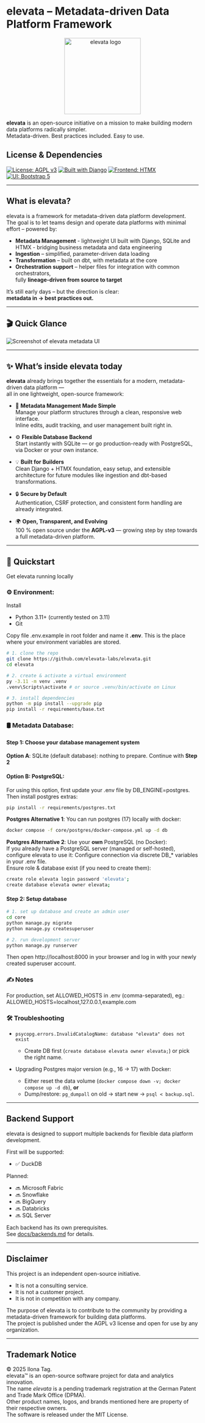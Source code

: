 # elevata – Metadata-driven Data Platform Framework

<p align="center">
  <img src="docs/logo.png" alt="elevata logo" width="200"/>
</p>

**elevata** is an open-source initiative on a mission to make building modern data platforms radically simpler.  
Metadata-driven. Best practices included. Easy to use.

## License & Dependencies

[![License: AGPL v3](https://img.shields.io/badge/License-AGPL_v3-blue.svg)](LICENSE)
[![Built with Django](https://img.shields.io/badge/Built%20with-Django-092E20?logo=django)](https://www.djangoproject.com/)
[![Frontend: HTMX](https://img.shields.io/badge/Frontend-HTMX-3366CC?logo=htmx)](https://htmx.org/)
[![UI: Bootstrap 5](https://img.shields.io/badge/UI-Bootstrap%205-7952B3?logo=bootstrap)](https://getbootstrap.com/)
<!-- Planned for v0.2.0:
[![dbt-DuckDB](https://img.shields.io/badge/dbt--DuckDB-FF694B?logo=dbt&logoColor=white)](https://docs.getdbt.com/docs/core/connect-data-platform/duckdb)
-->

---

## What is elevata?

elevata is a framework for metadata-driven data platform development.  
The goal is to let teams design and operate data platforms with minimal effort – powered by:  

- **Metadata Management** - lightweight UI built with Django, SQLite and HTMX - bridging business metadata and data engineering
- **Ingestion** – simplified, parameter-driven data loading  
- **Transformation** – built on dbt, with metadata at the core  
- **Orchestration support** – helper files for integration with common orchestrators,  
  fully **lineage-driven from source to target**

It’s still early days – but the direction is clear:  
**metadata in → best practices out.**

---

## 🎬 Quick Glance

![Screenshot of elevata metadata UI](docs/screenshot_metadata_ui.png)

---

## ✨ What’s inside elevata today

**elevata** already brings together the essentials for a modern, metadata-driven data platform —  
all in one lightweight, open-source framework:

- 🧩 **Metadata Management Made Simple**  
  Manage your platform structures through a clean, responsive web interface.  
  Inline edits, audit tracking, and user management built right in.

- ⚙️ **Flexible Database Backend**  
  Start instantly with SQLite — or go production-ready with PostgreSQL, via Docker or your own instance.

- 💡 **Built for Builders**  
  Clean Django + HTMX foundation, easy setup, and extensible architecture for future modules like ingestion and dbt-based transformations.

- 🔒 **Secure by Default**  
  Authentication, CSRF protection, and consistent form handling are already integrated.

- 🌍 **Open, Transparent, and Evolving**  
  100 % open source under the **AGPL-v3** — growing step by step towards a full metadata-driven platform.

---

## 🚀 Quickstart

Get elevata running locally

### ⚙️ Environment:

Install
- Python 3.11+ (currently tested on 3.11)
- Git

Copy file .env.example in root folder and name it **.env**. This is the place where your environment variables are stored.

```bash
# 1. clone the repo
git clone https://github.com/elevata-labs/elevata.git
cd elevata

# 2. create & activate a virtual environment
py -3.11 -m venv .venv
.venv\Scripts\activate # or source .venv/bin/activate on Linux

# 3. install dependencies
python -m pip install --upgrade pip 
pip install -r requirements/base.txt
```

### 🛢️ Metadata Database:

#### Step 1: Choose your database management system
**Option A**: SQLite (default database):
nothing to prepare. Continue with **Step 2**

#### Option B: PostgreSQL: 
For using this option, first update your .env file by DB_ENGINE=postgres.  
Then install postgres extras: 
```bash
pip install -r requirements/postgres.txt
```

**Postgres Alternative 1**: You can run postgres (17) locally with docker:
```bash
docker compose -f core/postgres/docker-compose.yml up -d db
```
**Postgres Alternative 2**: Use your **own** PostgreSQL (no Docker):  
If you already have a PostgreSQL server (managed or self-hosted), configure elevata to use it:
Configure connection via discrete DB_* variables in your .env file.  
Ensure role & database exist (if you need to create them):

```bash
create role elevata login password 'elevata';
create database elevata owner elevata;
```

#### Step 2: Setup database

```bash
# 1. set up database and create an admin user
cd core
python manage.py migrate
python manage.py createsuperuser

# 2. run development server
python manage.py runserver
```
Then open http://localhost:8000 in your browser and log in with your newly created superuser account.

### ✍️ Notes
For production, set ALLOWED_HOSTS in .env (comma-separated), eg.:  
ALLOWED_HOSTS=localhost,127.0.0.1,example.com

### 🛠️ Troubleshooting

- `psycopg.errors.InvalidCatalogName: database "elevata" does not exist`
  - Create DB first (`create database elevata owner elevata;`) or pick the right name.

- Upgrading Postgres major version (e.g., 16 → 17) with Docker:
  - Either reset the data volume (`docker compose down -v; docker compose up -d db`), **or**
  - Dump/restore: `pg_dumpall` on old → start new → `psql < backup.sql`.

---

## Backend Support

elevata is designed to support multiple backends for flexible data platform development.  

First will be supported:
- ✅ DuckDB

Planned:
- 🔜 Microsoft Fabric
- 🔜 Snowflake
- 🔜 BigQuery
- 🔜 Databricks
- 🔜 SQL Server

Each backend has its own prerequisites.  
See [docs/backends.md](docs/backends.md) for details.

---

## Disclaimer

This project is an independent open-source initiative.  
- It is not a consulting service.  
- It is not a customer project.  
- It is not in competition with any company.  

The purpose of elevata is to contribute to the community by providing a metadata-driven framework for building data platforms.  
The project is published under the AGPL v3 license and open for use by any organization.

---

## Trademark Notice

© 2025 Ilona Tag.  
elevata™ is an open-source software project for data and analytics innovation.  
The name *elevata* is a pending trademark registration at the German Patent and Trade Mark Office (DPMA).  
Other product names, logos, and brands mentioned here are property of their respective owners.  
The software is released under the MIT License.